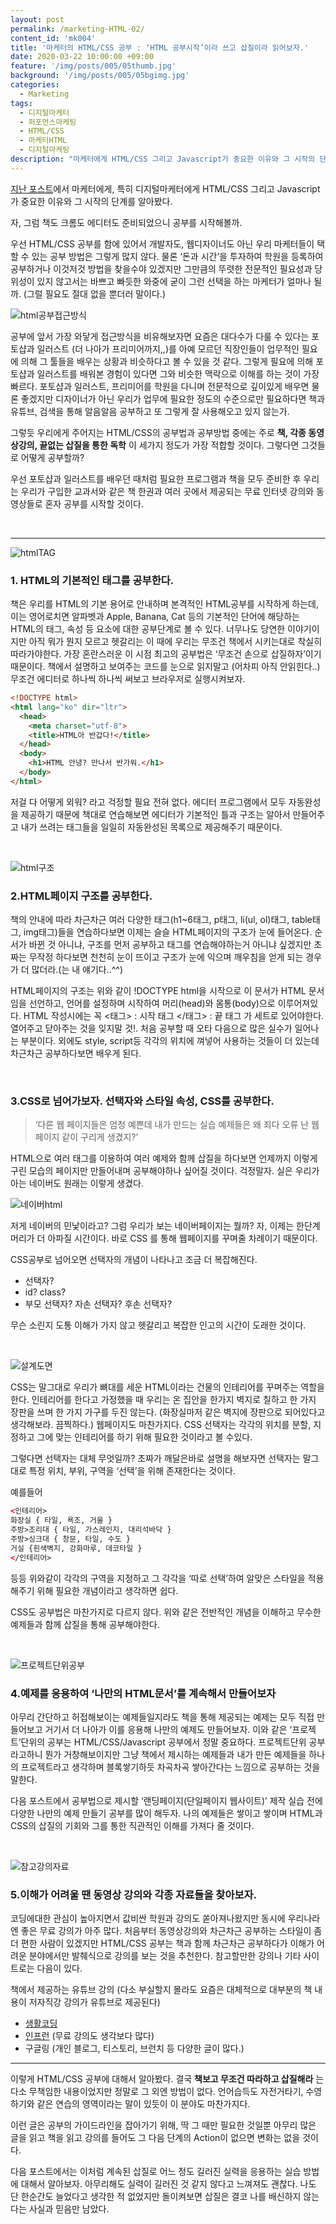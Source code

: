 ```yaml
---
layout: post
permalink: /marketing-HTML-02/
content_id: 'mk004'
title: '마케터의 HTML/CSS 공부 : ‘HTML 공부시작’이라 쓰고 삽질이라 읽어보자.'
date: 2020-03-22 10:00:00 +09:00
feature: '/img/posts/005/05thumb.jpg'
background: '/img/posts/005/05bgimg.jpg'
categories:
  - Marketing
tags:
  - 디지털마케터
  - 퍼포먼스마케팅
  - HTML/CSS
  - 마케터HTML
  - 디지털마케팅
description: "마케터에게 HTML/CSS 그리고 Javascript가 중요한 이유와 그 시작의 단계를 알아봤다. 자, 그럼 책도 크롬도 에디터도 준비되었으니 공부를 시작해볼까."
---
```


 [지난 포스트](https://have-been.com/marketing-HTML-01/)에서 마케터에게, 특히 디지털마케터에게 HTML/CSS 그리고 Javascript가 중요한 이유와 그 시작의 단계를 알아봤다.

 자, 그럼 책도 크롬도 에디터도 준비되었으니 공부를 시작해볼까.



 우선 HTML/CSS 공부를 함에 있어서 개발자도, 웹디자이너도 아닌 우리 마케터들이 택할 수 있는 공부 방법은 그렇게 많지 않다. 물론 ‘돈과 시간’을 투자하여 학원을 등록하여 공부하거나 이것저것 방법을 찾을수야 있겠지만 그만큼의 뚜렷한 전문적인 필요성과 당위성이 있지 않고서는 바쁘고 빠듯한 와중에 굳이 그런 선택을 하는 마케터가 얼마나 될까. (그럴 필요도 절대 없을 뿐더러 말이다.)

![html공부접근방식](/img/posts/005/01.jpg)

 공부에 앞서 가장 와닿게 접근방식을 비유해보자면 요즘은 대다수가 다룰 수 있다는 포토샵과 일러스트 (더 나아가 프리미어까지,,)를 아예 모르던 직장인들이 업무적인 필요에 의해 그 툴들을 배우는 상황과 비슷하다고 볼 수 있을 것 같다. 그렇게 필요에 의해 포토샵과 일러스트를 배워본 경험이 있다면 그와 비슷한 맥락으로 이해를 하는 것이 가장 빠르다. 포토샵과 일러스트, 프리미어를 학원을 다니며 전문적으로 깊이있게 배우면 물론 좋겠지만 디자이너가 아닌 우리가 업무에 필요한 정도의 수준으로만 필요하다면 책과 유튜브, 검색을 통해 알음알음 공부하고 또 그렇게 잘 사용해오고 있지 않는가.



 그렇듯 우리에게 주어지는 HTML/CSS의 공부법과 공부방법 중에는 주로 <b>책, 각종 동영상강의, 끝없는 삽질을 통한 독학</b> 이 세가지 정도가 가장 적합할 것이다. 그렇다면 그것들로 어떻게 공부할까?



 우선 포토샵과 일러스트를 배우던 때처럼 필요한 프로그램과 책을 모두 준비한 후 우리는 우리가 구입한 교과서와 같은 책 한권과 여러 곳에서 제공되는 무료 인터넷 강의와 동영상들로 혼자 공부를 시작할 것이다.

<br>

<hr>

![htmlTAG](/img/posts/005/02.jpg)

<h3>1. HTML의 기본적인 태그를 공부한다.</h3>

 책은 우리를 HTML의 기본 용어로 안내하며 본격적인 HTML공부를 시작하게 하는데, 이는 영어로치면 알파벳과 Apple, Banana, Cat 등의 기본적인 단어에 해당하는 HTML의 태그, 속성 등 요소에 대한 공부단계로 볼 수 있다. 너무나도 당연한 이야기이지만 아직 뭐가 뭔지 모르고 헷갈리는 이 때에 우리는 무조건 책에서 시키는대로 착실히 따라가야한다. 가장 혼란스러운 이 시점 최고의 공부법은 ‘무조건 손으로 삽질하자’이기 때문이다. 책에서 설명하고 보여주는 코드를 눈으로 읽지말고 (어차피 아직 안읽힌다..) 무조건 에디터로 하나씩 하나씩 써보고 브라우저로 실행시켜보자.

~~~html
<!DOCTYPE html>
<html lang="ko" dir="ltr">
  <head>
    <meta charset="utf-8">
    <title>HTML아 반갑다!</title>
  </head>
  <body>
    <h1>HTML 안녕? 만나서 반가워.</h1>
  </body>
</html>
~~~

저걸 다 어떻게 외워? 라고 걱정할 필요 전혀 없다. 에디터 프로그램에서 모두 자동완성을 제공하기 때문에 책대로 연습해보면 에디터가 기본적인 틀과 구조는 알아서 만들어주고 내가 쓰려는 태그들을 일일히 자동완성된 목록으로 제공해주기 때문이다.

<br>

![html구조](/img/posts/005/03.jpg)

<h3>2.HTML페이지 구조를 공부한다.</h3>

 책의 안내에 따라 차근차근 여러 다양한 태그(h1~6태그, p태그, li(ul, ol)태그, table태그, img태그)들을 연습하다보면 이제는 슬슬 HTML페이지의 구조가 눈에 들어온다. 순서가 바뀐 것 아니냐, 구조를 먼저 공부하고 태그를 연습해야하는거 아니냐 싶겠지만 초짜는 무작정 하다보면 천천히 눈이 뜨이고 구조가 눈에 익으며 깨우침을 얻게 되는 경우가 더 많더라.(는 내 얘기다..^^)

HTML페이지의 구조는  위와 같이 !DOCTYPE html을 시작으로 이 문서가 HTML 문서임을 선언하고, 언어를 설정하며 시작하여 머리(head)와 몸통(body)으로 이루어져있다.  HTML 작성시에는 꼭 \<태그\> : 시작 태그 \</태그\> : 끝 태그 가 세트로 있어야한다. 열어주고 닫아주는 것을 잊지말 것!. 처음 공부할 때 오타 다음으로 많은 실수가 일어나는 부분이다. 외에도 style, script등 각각의 위치에 껴넣어 사용하는 것들이 더 있는데 차근차근 공부하다보면 배우게 된다.

<br>

<h3>3.CSS로 넘어가보자. 선택자와 스타일 속성, CSS를 공부한다.</h3>

> ‘다른 웹 페이지들은 엄청 예쁜데 내가 만드는 실습 예제들은 왜 죄다 오류 난 웹페이지 같이 구리게 생겼지?’

 HTML으로 여러 태그를 이용하여 여러 예제와 함께 삽질을 하다보면 언제까지 이렇게 구린 모습의 페이지만 만들어내며 공부해야하나 싶어질 것이다. 걱정말자. 실은 우리가 아는 네이버도 원래는 이렇게 생겼다.

![네이버html](/img/posts/005/04.jpg)

 저게 네이버의 민낯이라고? 그럼 우리가 보는 네이버페이지는 뭘까? 자, 이제는 한단계 머리가 더 아파질 시간이다. 바로 CSS 를 통해 웹페이지를 꾸며줄 차례이기 때문이다.

CSS공부로 넘어오면 선택자의 개념이 나타나고 조금 더 복잡해진다.

* 선택자?
* id? class?
* 부모 선택자? 자손 선택자? 후손 선택자?

무슨 소린지 도통 이해가 가지 않고 헷갈리고 복잡한 인고의 시간이 도래한 것이다.

<br>

![설계도면](/img/posts/005/05.jpg)

 CSS는 말그대로 우리가 뼈대를 세운 HTML이라는 건물의 인테리어를 꾸며주는 역할을 한다. 인테리어를 한다고 가정했을 때 우리는 온 집안을 한가지 벽지로 칠하고 한 가지 장판을 쓰며 한 가지 가구를 두진 않는다. (화장실마저 같은 벽지에 장판으로 되어있다고 생각해보라. 끔찍하다.) 웹페이지도 마찬가지다. CSS 선택자는 각각의 위치를 분할, 지정하고 그에 맞는 인테리어를 하기 위해 필요한 것이라고 볼 수있다.

 그렇다면 선택자는 대체 무엇일까? 초짜가 깨달은바로 설명을 해보자면 선택자는 말그대로 특정 위치, 부위, 구역을 ‘선택’을 위해 존재한다는 것이다.

예를들어

~~~html
<인테리어>
화장실 { 타일, 욕조, 거울 }
주방>조리대 { 타일, 가스레인지, 대리석바닥 }
주방>싱크대 { 창문, 타일, 수도 }
거실 {흰색벽지, 강화마루, 데코타일 }
</인테리어>
~~~

등등 위와같이 각각의 구역을 지정하고 그 각각을 ‘따로 선택’하여 알맞은 스타일을 적용해주기 위해 필요한 개념이라고 생각하면 쉽다.

CSS도 공부법은 마찬가지로 다르지 않다. 위와 같은 전반적인 개념을 이해하고 무수한 예제들과 함께 삽질을 통해 공부해야한다.

<br>

![프로젝트단위공부](/img/posts/005/06.jpg)

<h3>4.예제를 응용하여 ‘나만의 HTML문서’를 계속해서 만들어보자</h3>

 아무리 간단하고 허접해보이는 예제들일지라도 책을 통해 제공되는 예제는 모두 직접 만들어보고 거기서 더 나아가 이를 응용해 나만의 예제도 만들어보자. 이와 같은 ‘프로젝트’단위의 공부는 HTML/CSS/Javascript 공부에서 정말 중요하다. 프로젝트단위 공부라고하니 뭔가 거창해보이지만 그냥 책에서 제시하는 예제들과 내가 만든 예제들을 하나의 프로젝트라고 생각하며 블록쌓기하듯 차곡차곡 쌓아간다는 느낌으로 공부하는 것을 말한다.

 다음 포스트에서 공부법으로 제시할 ‘랜딩페이지(단일페이지 웹사이트)’ 제작 실습 전에 다양한 나만의 예제 만들기 공부를 많이 해두자. 나의 예제들은 쌓이고 쌓이며 HTML과 CSS의 삽질의 기회와 그를 통한 직관적인 이해를 가져다 줄 것이다.

<br>

![참고강의자료](/img/posts/005/07.jpg)

<h3>5.이해가 어려울 땐 동영상 강의와 각종 자료들을 찾아보자.
</h3>

 코딩에대한 관심이 높아지면서 값비싼 학원과 강의도 쏟아져나왔지만 동시에 우리나라엔 좋은 무료 강의가 아주 많다. 처음부터 동영상강의와 차근차근 공부하는 스타일이 좀 더 편한 사람이 있겠지만 HTML/CSS 공부는 책과 함께 차근차근 공부하다가 이해가 어려운 분야에서만 발췌식으로 강의를 보는 것을 추천한다. 참고할만한 강의나 기타 사이트로는 다음이 있다.

책에서 제공하는 유튜브 강의 (다소 부실할지 몰라도 요즘은 대체적으로 대부분의 책 내용이 저자직강 강의가 유튜브로 제공된다)

* [생활코딩](https://opentutorials.org/course/1)
* [인프런](https://www.inflearn.com/) (무료 강의도 생각보다 많다)
* 구글링 (개인 블로그, 티스토리, 브런치 등 다양한 글이 많다.)

<hr>

이렇게 HTML/CSS 공부에 대해서 알아봤다. 결국 <b>책보고 무조건 따라하고 삽질해라</b> 는 다소 무책임한 내용이었지만 정말로 그 외엔 방법이 없다. 언어습득도 자전거타기, 수영하기와 같은 연습의 영역이라는 말이 있듯이 이 분야도 마찬가지다.

 이런 글은 공부의 가이드라인을 잡아가기 위해, 딱 그 때만 필요한 것일뿐 아무리 많은 글을 읽고 책을 읽고 강의를 들어도 그 다음 단계의 Action이 없으면 변화는 없을 것이다.

다음 포스트에서는 이처럼 계속된 삽질로 어느 정도 길러진 실력을 응용하는 실습 방법에 대해서 알아보자. 아무리해도 실력이 길러진 것 같지 않다고 느껴져도 괜찮다. 나도 단 한순간도 늘었다고 생각한 적 없었지만 돌이켜보면 삽질은 결코 나를 배신하지 않는다는 사실과 믿음만 남았다.

<br>

<br>
